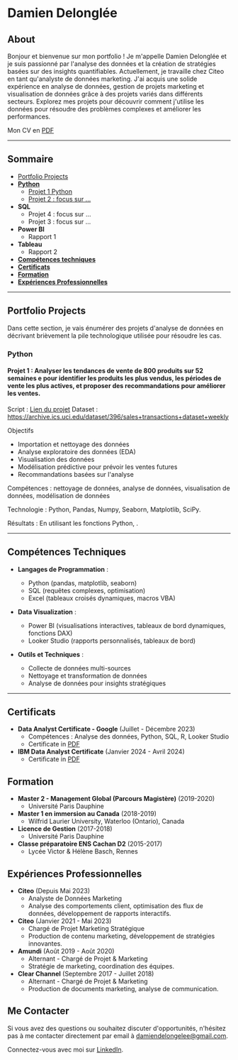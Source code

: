 # Damien Delonglée

## About

Bonjour et bienvenue sur mon portfolio ! Je m'appelle Damien Delonglée et je suis passionné par l'analyse des données et la création de stratégies basées sur des insights quantifiables. Actuellement, je travaille chez Citeo en tant qu'analyste de données marketing. J'ai acquis une solide expérience en analyse de données, gestion de projets marketing et visualisation de données grâce à des projets variés dans différents secteurs. Explorez mes projets pour découvrir comment j'utilise les données pour résoudre des problèmes complexes et améliorer les performances.

Mon CV en [PDF](https://drive.google.com/file/d/11A-KRv9zHbmFjPMiW_NiaTIBjT7axmU9/view?usp=drive_link)

---
## Sommaire
* [Portfolio Projects](#ptfprojects)
* [**Python**](#python)
  - [Projet 1 Python](#python1)
  - [Projet 2 : focus sur ...](#python2)
* **SQL**
  - Projet 4 : focus sur ...
  - Projet 3 : focus sur ...
* **Power BI**
  - Rapport 1
* **Tableau**
  - Rapport 2
* [**Compétences techniques**](#techniques)
* [**Certificats**](#certificates)
* [**Formation**](#formation)
* [**Expériences Professionnelles**](#experiences)
---
<a id="ptfprojects"></a>
## Portfolio Projects
Dans cette section, je vais énumérer des projets d'analyse de données en décrivant brièvement la pile technologique utilisée pour résoudre les cas.

<a id="python"></a>
### Python

<a id="python1"></a>
#### Projet 1 : Analyser les tendances de vente de 800 produits sur 52 semaines e pour identifier les produits les plus vendus, les périodes de vente les plus actives, et proposer des recommandations pour améliorer les ventes.
Script : [Lien du projet](https://gist.github.com/Daamien2/f9737d7d04cf27bb5386378b6f90a7c6)
Dataset : https://archive.ics.uci.edu/dataset/396/sales+transactions+dataset+weekly

Objectifs
- Importation et nettoyage des données
- Analyse exploratoire des données (EDA)
- Visualisation des données
- Modélisation prédictive pour prévoir les ventes futures
- Recommandations basées sur l'analyse

Compétences : nettoyage de données, analyse de données, visualisation de données, modélisation de données

Technologie : Python, Pandas, Numpy, Seaborn, Matplotlib, SciPy.

Résultats : En utilisant les fonctions Python, .

---
<a id="techniques"></a>
## Compétences Techniques

- **Langages de Programmation** :
  - Python (pandas, matplotlib, seaborn)
  - SQL (requêtes complexes, optimisation)
  - Excel (tableaux croisés dynamiques, macros VBA)

- **Data Visualization** :
  - Power BI (visualisations interactives, tableaux de bord dynamiques, fonctions DAX)
  - Looker Studio (rapports personnalisés, tableaux de bord)

- **Outils et Techniques** :
  - Collecte de données multi-sources
  - Nettoyage et transformation de données
  - Analyse de données pour insights stratégiques

---
<a id="certificates"></a>
## Certificats
- **Data Analyst Certificate - Google** (Juillet - Décembre 2023)
  - Compétences : Analyse des données, Python, SQL, R, Looker Studio
  - Certificate in [PDF](https://github.com/Daamien2/Damien_D_Data-analysis-portfolio/blob/main/Google%20Data%20Analyst%20Certificate.pdf)
- **IBM Data Analyst Certificate** (Janvier 2024 - Avril 2024)
  - Certificate in [PDF](https://github.com/Daamien2/Damien_D_Data-analysis-portfolio/blob/main/IBM%20Data%20Analyst%20Certificate.pdf)

<a id="formation"></a>
## Formation
- **Master 2 - Management Global (Parcours Magistère)** (2019-2020)
  - Université Paris Dauphine
- **Master 1 en immersion au Canada** (2018-2019)
  - Wilfrid Laurier University, Waterloo (Ontario), Canada
- **Licence de Gestion** (2017-2018)
  - Université Paris Dauphine
- **Classe préparatoire ENS Cachan D2** (2015-2017)
  - Lycée Victor & Hélène Basch, Rennes

<a id="experiences"></a>
## Expériences Professionnelles

- **Citeo** (Depuis Mai 2023)
  - Analyste de Données Marketing
  - Analyse des comportements client, optimisation des flux de données, développement de rapports interactifs.
- **Citeo** (Janvier 2021 - Mai 2023)
  - Chargé de Projet Marketing Stratégique
  - Production de contenu marketing, développement de stratégies innovantes.
- **Amundi** (Août 2019 - Août 2020)
  - Alternant - Chargé de Projet & Marketing
  - Stratégie de marketing, coordination des équipes.
- **Clear Channel** (Septembre 2017 - Juillet 2018)
  - Alternant - Chargé de Projet & Marketing
  - Production de documents marketing, analyse de communication.

## Me Contacter

Si vous avez des questions ou souhaitez discuter d'opportunités, n'hésitez pas à me contacter directement par email à [damiendelongelee@gmail.com](mailto:damiendelongelee@gmail.com).

Connectez-vous avec moi sur [LinkedIn](https://www.linkedin.com/in/damiendelonglee).
